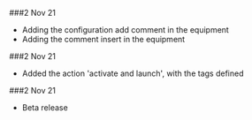 ###2 Nov 21 
  * Adding the configuration add comment in the equipment
  * Adding the comment insert in the equipment
  
###2 Nov 21 
  * Added the action 'activate and launch', with the tags defined

###2 Nov 21 
  * Beta release